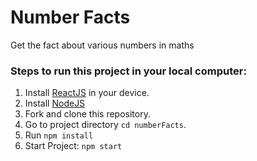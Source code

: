 # Number Facts
Get the fact about various numbers in maths

### Steps to run this project in your local computer:
1. Install [ReactJS](https://reactjs.org/docs/getting-started.html) in your device.
1. Install [NodeJS](https://npmjs.org/en/)
1. Fork and clone this repository.
1. Go to project directory `cd numberFacts`.
1. Run `npm install`
1. Start Project: `npm start`
